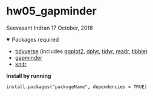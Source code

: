 hw05\_gapminder
================
Seevasant Indran
17 October, 2018

<details open> <summary> Packages required </summary>

-   [tidyverse](http://tidyverse.tidyverse.org/) (includes [ggplot2](http://ggplot2.tidyverse.org/), [dplyr](http://dplyr.tidyverse.org/), [tidyr](http://tidyr.tidyverse.org/), [readr](http://readr.tidyverse.org/), [tibble](http://tibble.tidyverse.org/))
-   [gapminder](https://cran.r-project.org/web/packages/gapminder/index.html)
-   [knitr](https://cran.r-project.org/web/packages/knitr/index.html)

**Install by running**

    install.packages("packageName", dependencies = TRUE)

</details>
